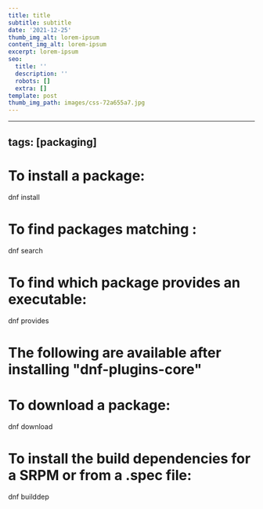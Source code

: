 ```yaml
---
title: title
subtitle: subtitle
date: '2021-12-25'
thumb_img_alt: lorem-ipsum
content_img_alt: lorem-ipsum
excerpt: lorem-ipsum
seo:
  title: ''
  description: ''
  robots: []
  extra: []
template: post
thumb_img_path: images/css-72a655a7.jpg
---
```

---
tags: [packaging]
---

# To install a package:

dnf install <package>

# To find packages matching <phrase>:

dnf search <phrase>

# To find which package provides an executable:

dnf provides <executable>

# The following are available after installing "dnf-plugins-core"

# To download a package:

dnf download <package>

# To install the build dependencies for a SRPM or from a .spec file:

dnf builddep <file>
